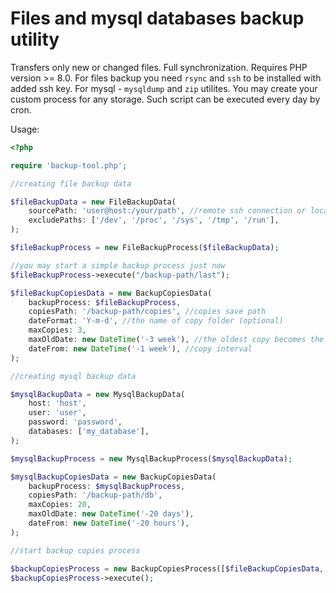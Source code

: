 # Files and mysql databases backup utility

Transfers only new or changed files. Full synchronization.
Requires PHP version >= 8.0.
For files backup you need `rsync` and `ssh` to be installed with added ssh key. For mysql - `mysqldump` and `zip` utilites.
You may create your custom process for any storage.
Such script can be executed every day by cron.

Usage:
```php
<?php

require 'backup-tool.php';

//creating file backup data

$fileBackupData = new FileBackupData(  
    sourcePath: 'user@host:/your/path', //remote ssh connection or local path
    excludePaths: ['/dev', '/proc', '/sys', '/tmp', '/run'],
);

$fileBackupProcess = new FileBackupProcess($fileBackupData);

//you may start a simple backup process just now
$fileBackupProcess->execute("/backup-path/last");

$fileBackupCopiesData = new BackupCopiesData(
    backupProcess: $fileBackupProcess,
    copiesPath: '/backup-path/copies', //copies save path  
    dateFormat: 'Y-m-d', //the name of copy folder (optional)
    maxCopies: 3,
    maxOldDate: new DateTime('-3 week'), //the oldest copy becomes the newest
    dateFrom: new DateTime('-1 week'), //copy interval
);

//creating mysql backup data

$mysqlBackupData = new MysqlBackupData(
    host: 'host',
    user: 'user',
    password: 'password',
    databases: ['my_database'],
);

$mysqlBackupProcess = new MysqlBackupProcess($mysqlBackupData);

$mysqlBackupCopiesData = new BackupCopiesData(
    backupProcess: $mysqlBackupProcess,
    copiesPath: '/backup-path/db',
    maxCopies: 20,
    maxOldDate: new DateTime('-20 days'),
    dateFrom: new DateTime('-20 hours'),
);

//start backup copies process

$backupCopiesProcess = new BackupCopiesProcess([$fileBackupCopiesData, $mysqlBackupCopiesData]);
$backupCopiesProcess->execute();
```
